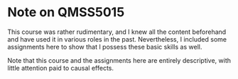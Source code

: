 # Note on QMSS5015
This course was rather rudimentary, and I knew all the content beforehand and have used it in various roles in the past. Nevertheless, I included some assignments here to show that I possess these basic skills as well.

Note that this course and the assignments here are entirely descriptive, with little attention paid to causal effects.